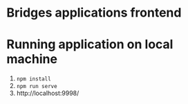 # Bridges applications frontend


# Running application on local machine

1. `npm install`
2. `npm run serve`
3. http://localhost:9998/
